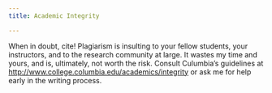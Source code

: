 ```yaml
---
title: Academic Integrity

---
```


When in doubt, cite! Plagiarism is insulting to your fellow students, your instructors, and to the research community at large. It wastes my time and yours, and is, ultimately, not worth the risk. Consult Culumbia’s guidelines at <http://www.college.columbia.edu/academics/integrity> or ask me for help early in the writing process.
